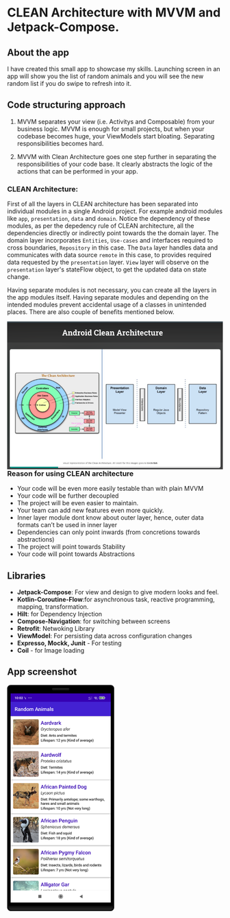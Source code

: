 # CLEAN Architecture with MVVM and Jetpack-Compose.

## About the app
I have created this small app to showcase my skills. Launching screen in an app will show you the list of random animals and you will see the new random list if you do swipe to refresh into it.

## Code structuring approach

1. MVVM separates your view (i.e. Activitys and Composable) from your business logic. MVVM is enough for small projects, but when your codebase becomes huge, your ViewModels start bloating. Separating responsibilities becomes hard.

2. MVVM with Clean Architecture goes one step further in separating the responsibilities of your code base. It clearly abstracts the logic of the actions that can be performed in your app.

### CLEAN Architecture:

First of all the layers in CLEAN architecture has been separated into individual modules in a single Android project. For example android modules like `app`, `presentation`, `data` and `domain`. Notice the dependency of these modules, as per the depedency rule of CLEAN architecture, all the dependencies directly or indirectly point towards the the domain layer. The domain layer incorporates `Entities`, `Use-cases` and interfaces required to cross boundaries, `Repository` in this case. The `Data` layer handles data and communicates with data source `remote` in this case, to provides required data requested by the `presentation` layer. `View` layer will observe on the `presentation` layer's stateFlow object, to get the updated data on state change.

Having separate modules is not necessary, you can create all the layers in the app modules itself. Having separate modules and depending on the intended modules prevent accidental usage of a classes in unintended places. There are also couple of benefits mentioned below.


<img src="screenshot/Clean-Arch.png" alt="CLEAN Architecture in Android" style="float: left; margin-right: 10px;">

### Reason for using CLEAN architecture

- Your code will be even more easily testable than with plain MVVM
- Your code will be further decoupled
- The project will be even easier to maintain.
- Your team can add new features even more quickly.
- Inner layer module dont know about outer layer, hence, outer data formats can’t be used in inner layer
- Dependencies can only point inwards (from concretions towards abstractions)
- The project will point towards Stability
- Your code will point towards Abstractions

## Libraries

- **Jetpack-Compose**: For view and design to give modern looks and feel.
- **Kotlin-Coroutine-Flow**:for asynchronous task, reactive programming, mapping, transformation.
- **Hilt**: for Dependency Injection
- **Compose-Navigation**: for switching between screens
- **Retrofit**: Netwoking Library
- **ViewModel**: For persisting data across configuration changes
- **Expresso, Mockk, Junit** - For testing
- **Coil** - for Image loading

## App screenshot

<img src="screenshot/AnimalList.png" width="250"/>
